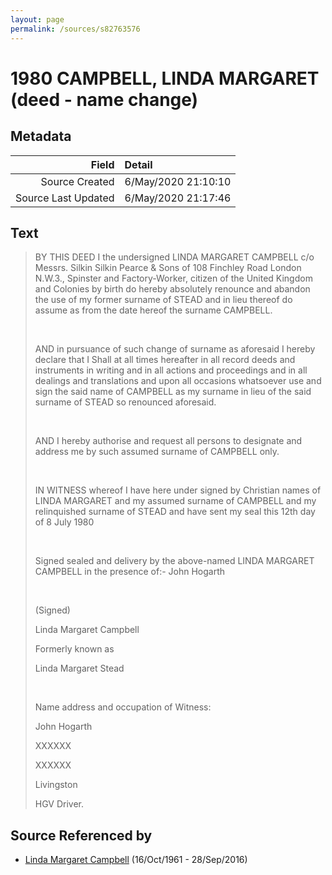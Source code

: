 ```yaml
---
layout: page
permalink: /sources/s82763576
---
```


# 1980 CAMPBELL, LINDA MARGARET (deed - name change)

## Metadata
Field | Detail
---:|:---
Source Created | 6/May/2020 21:10:10
Source Last Updated | 6/May/2020 21:17:46

## Text

> BY THIS DEED I the undersigned LINDA MARGARET CAMPBELL c/o Messrs. Silkin Silkin Pearce & Sons of 108 Finchley Road London N.W.3., Spinster and Factory-Worker, citizen of the United Kingdom and Colonies by birth do hereby absolutely renounce and abandon the use of my former surname of STEAD and in lieu thereof do assume as from the date hereof the surname CAMPBELL.
>
> <br/>
>
> AND in pursuance of such change of surname as aforesaid I hereby declare that I Shall at all times hereafter in all record deeds and instruments in writing and in all actions and proceedings and in all dealings and translations and upon all occasions whatsoever use and sign the said name of CAMPBELL as my surname in lieu of the said surname of STEAD so renounced aforesaid.
>
> <br/>
>
> AND I hereby authorise and request all persons to designate and address me by such assumed surname of CAMPBELL only.
>
> <br/>
>
> IN WITNESS whereof I have here under signed by Christian names of LINDA MARGARET and my assumed surname of CAMPBELL and my relinquished surname of STEAD and have sent my seal this 12th day of 8 July 1980
>
> <br/>
>
> Signed sealed and delivery by the above-named LINDA MARGARET CAMPBELL in the presence of:- John Hogarth
>
> <br/>
>
> (Signed)
>
> Linda Margaret Campbell
>
> Formerly known as
>
> Linda Margaret Stead
>
> <br/>
>
> Name address and occupation of Witness:
>
> John Hogarth
>
> XXXXXX
>
> XXXXXX
>
> Livingston
>
> HGV Driver.
>

## Source Referenced by

* [Linda Margaret Campbell](../people/@76650284@-linda-margaret-campbell-b1961-10-16-d2016-9-28.md) (16/Oct/1961 - 28/Sep/2016)
